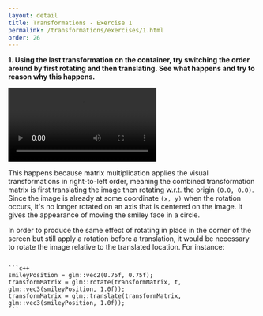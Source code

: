 ```yaml
---
layout: detail
title: Transformations - Exercise 1
permalink: /transformations/exercises/1.html
order: 26
---
```


**1. Using the last transformation on the container, try switching the order around by first rotating and then translating. See what happens and try to reason why this happens.** 

<video controls autoplay loop src="{{ site.baseurl }}/assets/transformations/exercises/1/1.mp4"></video>

This happens because matrix multiplication applies the visual transformations in right-to-left order, meaning the combined transformation matrix is first translating the image then rotating w.r.t. the origin ```(0.0, 0.0)```. Since the image is already at some coordinate ```(x, y)``` when the rotation occurs, it's no longer rotated on an axis that is centered on the image. It gives the appearance of moving the smiley face in a circle.

In order to produce the same effect of rotating in place in the corner of the screen but still apply a rotation before a translation, it would be necessary to rotate the image relative to the translated location. For instance: 

<pre><code>
```c++
smileyPosition = glm::vec2(0.75f, 0.75f);
transformMatrix = glm::rotate(transformMatrix, t, glm::vec3(smileyPosition, 1.0f));
transformMatrix = glm::translate(transformMatrix, glm::vec3(smileyPosition, 1.0f));
```
</code></pre>